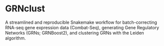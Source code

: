 # GRNclust
A streamlined and reproducible Snakemake workflow for batch-correcting RNA-seq gene expression data (Combat-Seq), generating Gene Regulatory Networks (GRNs; GRNBoost2), and clustering GRNs with the Leiden algorithm.
